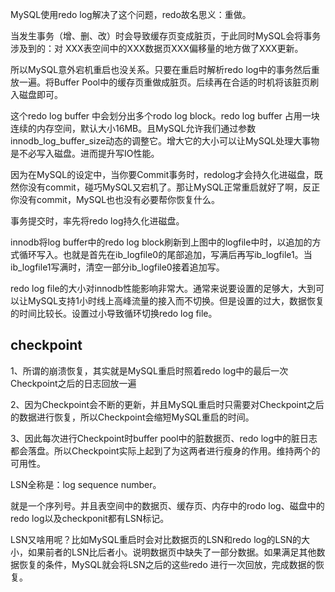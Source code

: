 MySQL使用redo log解决了这个问题，redo故名思义：重做。

当发生事务（增、删、改）时会导致缓存页变成脏页，于此同时MySQL会将事务涉及到的：对 XXX表空间中的XXX数据页XXX偏移量的地方做了XXX更新。

所以MySQL意外宕机重启也没关系。只要在重启时解析redo log中的事务然后重放一遍。将Buffer Pool中的缓存页重做成脏页。后续再在合适的时机将该脏页刷入磁盘即可。

这个redo log buffer 中会划分出多个rodo log block。redo log buffer 占用一块连续的内存空间，默认大小16MB。且MySQL允许我们通过参数innodb_log_buffer_size动态的调整它。增大它的大小可以让MySQL处理大事物是不必写入磁盘。进而提升写IO性能。

因为在MySQL的设定中，当你要Commit事务时，redolog才会持久化进磁盘，既然你没有commit，碰巧MySQL又宕机了。那让MySQL正常重启就好了啊，反正你没有commit，MySQL也也没有必要帮你恢复什么。

事务提交时，率先将redo log持久化进磁盘。

innodb将log buffer中的redo log block刷新到上图中的logfile中时，以追加的方式循环写入。也就是首先在ib_logfile0的尾部追加，写满后再写ib_logfile1。当ib_logfile1写满时，清空一部分ib_logfile0接着追加写。

redo log file的大小对innodb性能影响非常大。通常来说要设置的足够大，大到可以让MySQL支持1小时线上高峰流量的接入而不切换。但是设置的过大，数据恢复的时间比较长。设置过小导致循环切换redo log file。

## checkpoint

1、所谓的崩溃恢复，其实就是MySQL重启时照着redo log中的最后一次Checkpoint之后的日志回放一遍

2、因为Checkpoint会不断的更新，并且MySQL重启时只需要对Checkpoint之后的数据进行恢复，所以Checkpoint会缩短MySQL重启的时间。

3、因此每次进行Checkpoint时buffer pool中的脏数据页、redo log中的脏日志都会落盘。所以Checkpoint实际上起到了为这两者进行瘦身的作用。维持两个的可用性。

LSN全称是：log sequence number。

就是一个序列号。并且表空间中的数据页、缓存页、内存中的rodo log、磁盘中的redo log以及checkponit都有LSN标记。

LSN又啥用呢？比如MySQL重启时会对比数据页的LSN和redo log的LSN的大小，如果前者的LSN比后者小。说明数据页中缺失了一部分数据。如果满足其他数据恢复的条件，MySQL就会将LSN之后的这些redo 进行一次回放，完成数据的恢复。